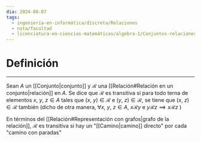 ```yaml
---
dia: 2024-08-07
tags:
  - ingeniería-en-informática/discreta/Relaciones
  - nota/facultad
  - licenciatura-en-ciencias-matemáticas/algebra-1/Conjuntos-relaciones-y-funciones
---
```

# Definición
---
Sean $A$ un [[Conjunto|conjunto]] y $\mathcal{R}$ una [[Relación#Relación en un conjunto|relación]] en $A$.  Se dice que $\mathcal{R}$ es transitiva si para todo terna de elementos $x,~y,~z \in A$ tales que $(x,~y) \in \mathcal{R}$ e $(y,~z) \in \mathcal{R}$, se tiene que $(x,~z) \in \mathcal{R}$ también (dicho de otra manera, $\forall x,~y,~z \in A$, $x\mathcal{R}y$ e $y\mathcal{R}z \implies x\mathcal{R}z$ )

En términos del [[Relación#Representación con grafos|grafo de la relación]], $\mathcal{R}$ es transitiva si hay un "[[Camino|camino]] directo" por cada "camino con paradas"
